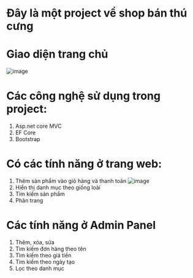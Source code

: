 # Đây là một project về shop bán thú cưng
# Giao diện trang chủ
![image](https://user-images.githubusercontent.com/72543241/169776146-51f09922-9678-4d1b-b173-3f446c87fdbc.png)
# Các công nghệ sử dụng trong project:
1. Asp.net core MVC
2. EF Core
3. Bootstrap
# Có các tính năng ở trang web:
1. Thêm sản phẩm vào giỏ hàng và thanh toán
![image](https://user-images.githubusercontent.com/72543241/169777098-8aa0862d-2021-4730-85d2-303b8d9fad12.png)
2. Hiển thị danh mục theo giống loài
3. Tìm kiếm sản phẩm
4. Phân trang
# Các tính năng ở Admin Panel
1. Thêm, xóa, sửa
2. Tìm kiếm đơn hàng theo tên
3. Tìm kiếm theo giá tiền
4. Tìm kiếm theo ngày tạo
5. Lọc theo danh mục

